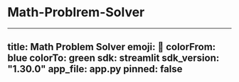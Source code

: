 # Math-Problrem-Solver

---
title: Math Problem Solver
emoji: 🧮
colorFrom: blue
colorTo: green
sdk: streamlit
sdk_version: "1.30.0"
app_file: app.py
pinned: false
---
